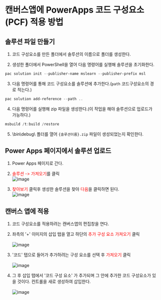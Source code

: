 # 캔버스앱에 PowerApps 코드 구성요소(PCF) 적용 방법

## 솔루션 파일 만들기

1. 코드 구성요소를 만든 폴더에서 솔루션의 이름으로 폴더를 생성한다.

2. 생성한 폴더에서 PowerShell을 열어 다음 명령어를 실행해 솔루션을 초기화한다.

```PowerShell
pac solution init --publisher-name mslearn --publisher-prefix msl
```

3. 다음 명령어를 통해 코드 구성요소를 솔루션에 추가한다.(`path` 코드구성요소의 경로 적는다.)

```PowerShell
pac solution add-reference --path ..
```

4. 다음 명령어를 실행해 zip 파일을 생성한다.(이 작업을 해야 솔루션으로 업로드가 가능하다.)

```PowerShell
msbuild /t:build /restore
```

5. \bin\debug\ 폴더를 열어 `{솔루션이름}.zip` 파일이 생성되었는지 확인한다.


## Power Apps 페이지에서 솔루션 업로드

1. Power Apps 페이지로 간다.

2. <span style="color:red">솔루션 -> 가져오기</span>를 클릭<br>![image](https://user-images.githubusercontent.com/39551265/158058353-83575f57-0a27-45fd-8ae6-85f9e0c632ce.png)<br>

3. <span style="color:red">찾아보기</span> 클릭후 생성한 솔루션을 찾아 <span style="color:red">다음</span>을 클릭하면 된다.<br>![image](https://user-images.githubusercontent.com/39551265/158058447-2985a806-47eb-4eb7-b062-3ad8a4328dab.png)<br>



## 캔버스 앱에 적용

1. 코드 구성요소를 적용하려는 캔버스앱의 편집창을 연다.

2. 좌측의 '+' 이미지의 삽입 탭을 열고 하단의 <span style="color:red">추가 구성 요소 가져오기</span> 클릭<br><br>![image](https://user-images.githubusercontent.com/39551265/165901194-0302e804-03ec-44cd-b801-d28660a5e776.png)<br>

3. '코드' 탭으로 들어가 추가하려는 구성 요소를 선택 후 <span style="color:red">가져오기</span> 클릭<br><br>![image](https://user-images.githubusercontent.com/39551265/165902018-42c542bd-d77f-4d8e-b83d-bf2293d40993.png)<br>

4. 그 후 삽입 탭에서 '코드 구성 요소' 가 추가되며 그 안에 추가한 코드 구성요소가 있을 것이다. 컨트롤을 새로 생성하여 삽입한다.<br><br>![image](https://user-images.githubusercontent.com/39551265/165903956-e87a3edd-3083-494b-861b-0a1e1466fb10.png)<br>